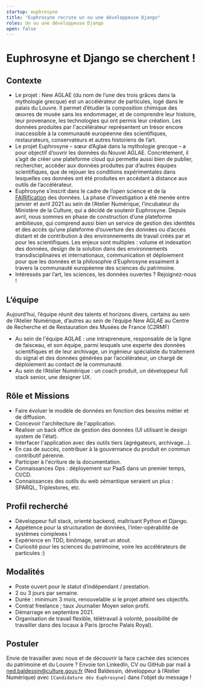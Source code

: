```yaml
---
startup: euphrosyne
title: "Euphrosyne recrute un ou une développeuse Django"
roles: Un ou une développeuse Django
open: false
---
```


# Euphrosyne et Django se cherchent !

## Contexte

- Le projet : New AGLAE (du nom de l’une des trois grâces dans la mythologie grecque) est un accélérateur de particules, logé dans le palais du Louvre. Il permet d’étudier la composition chimique des œuvres de musée sans les endommager, et de comprendre leur histoire, leur provenance, les technologies qui ont permis leur création. Les données produites par l'accélérateur représentent un trésor encore inaccessible à la communauté européenne des scientifiques, restaurateurs, conservateurs et autres historiens de l’art.
- Le projet Euphrosyne – sœur d’Aglaé dans la mythologie grecque – a pour objectif d’ouvrir les données du Nouvel AGLAE. Concrètement, il s’agit de créer une plateforme cloud qui permette aussi bien de publier, rechercher, accéder aux données produites par d’autres équipes scientifiques, que de rejouer les conditions expérimentales dans lesquelles ces données ont été produites en accédant à distance aux outils de l’accélérateur.
- Euphrosyne s’inscrit dans le cadre de l’open science et de la [FAIRification](https://www.ouvrirlascience.fr/fair-principles/) des données. La phase d’investigation a été menée entre janvier et avril 2021 au sein de l’Atelier Numérique, l’incubateur du Ministère de la Culture, qui a décidé de soutenir Euphrosyne. Depuis avril, nous sommes en phase de construction d’une plateforme ambitieuse, qui comprend aussi bien un service de gestion des identités et des accès qu’une plateforme d’ouverture des données ou d’accès distant et de contribution à des environnements de travail créés par et pour les scientifiques. Les enjeux sont multiples : volume et indexation des données, design de la solution dans des environnements transdisciplinaires et internationaux, communication et déploiement pour que les données et la philosophie d’Euphrosyne essaiment à travers la communauté européenne des sciences du patrimoine.
- Intéressés par l’art, les sciences, les données ouvertes ? Rejoignez-nous !

## L’équipe

Aujourd’hui, l’équipe réunit des talents et horizons divers, certains au sein de l’Atelier Numérique, d’autres au sein de l’équipe New AGLAE au Centre de Recherche et de Restauration des Musées de France (C2RMF)

- Au sein de l'équipe AGLAE : une intrapreneure, responsable de la ligne de faisceau, et son équipe, parmi lesquels une experte des données scientifiques et de leur archivage, un ingénieur  spécialiste du traitement du signal et des données générées par l’accélérateur, un chargé de déploiement au contact de la communauté.
- Au sein de l’Atelier Numérique : un coach produit, un développeur full stack senior, une designer UX.

## Rôle et Missions

- Faire évoluer le modèle de données en fonction des besoins métier et de diffusion.
- Concevoir l'architecture de l'application.
- Réaliser un back office de gestion des données (UI utilisant le design system de l'état).
- Interfacer l'application avec des outils tiers (agrégateurs, archivage…).
- En cas de succès, contribuer à la gouvernance du produit en commun contributif pérenne.
- Participer à l'écriture de la documentation.
- Connaissances Ops : déployement sur PaaS dans un premier temps, CI/CD.
- Connaissances des outils du web sémantique seraient un plus : SPARQL, Triplestores, etc.

## Profil recherché

- Développeur full stack, orienté backend, maîtrisant Python et Django.
- Appétence pour la structuration de données, l’inter-opérabilité de systèmes complexes !
- Expérience en TDD, binômage, serait un atout.
- Curiosité pour les sciences du patrimoine, voire les accélérateurs de particules :)

## Modalités

- Poste ouvert pour le statut d’indépendant / prestation.
- 2 ou 3 jours par semaine.
- Durée : minimum 3 mois, renouvelable si le projet atteint ses objectifs.
- Contrat freelance ; taux Journalier Moyen selon profil.
- Démarrage en septembre 2021.
- Organisation de travail flexible, télétravail à volonté, possibilité de travailler dans des locaux à Paris (proche Palais Royal).

## Postuler

Envie de travailler avec nous et de découvrir la face cachée des sciences du patrimoine et du Louvre ? Envoie ton LinkedIn, CV ou GitHub par mail à [ned.baldessin@culture.gouv.fr](mailto:ned.baldessin@culture.gouv.fr) (Ned Baldessin, développeur à l’Atelier Numérique) avec `[Candidature dév Euphrosyne]` dans l'objet du message !

